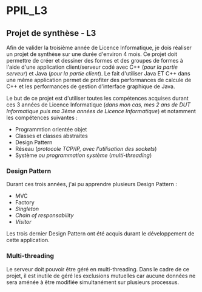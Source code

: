 # PPIL_L3
## Projet de synthèse - L3

Afin de valider la troisième année de Licence Informatique, je dois réaliser un projet de synthèse sur une durée d'environ 4 mois.
Ce projet doit permettre de créer et dessiner des formes et des groupes de formes à l'aide d'une application client/serveur codé avec C++ (_pour la partie serveur_) et Java (_pour la partie client_).
Le fait d'utiliser Java ET C++ dans une même application permet de profiter des performances de calcule de C++ et les performances de gestion d'interface graphique de Java.

Le but de ce projet est d'utiliser toutes les compétences acquises durant ces 3 années de Licence Informatique (_dans mon cas, mes 2 ans de DUT Informatique puis ma 3ème années de Licence Informatique_) et notamment les compétences suivantes :
  - Programmtion orientée objet
  - Classes et classes abstraites
  - Design Pattern
  - Réseau (_protocole TCP/IP, avec l'utilisation des sockets_)
  - Système _ou programmation système_ (_multi-threading_) 

### Design Pattern

Durant ces trois années, j'ai pu apprendre plusieurs Design Pattern :
  - MVC
  - Factory
  - *Singleton*
  - *Chain of responsability*
  - *Visitor*
  
Les trois dernier Design Pattern ont été acquis durant le développement de cette application.
  
### Multi-threading
  
Le serveur doit pouvoir être géré en multi-threading. Dans le cadre de ce projet, il est inutile de géré les exclusions mutuelles car aucune données ne sera aménée à être modifiée simultanément sur plusieurs processus.
